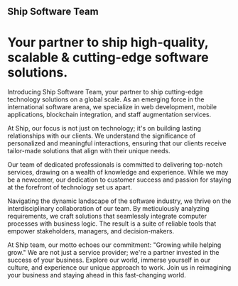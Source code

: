 ## Ship Software Team
# Your partner to ship high-quality, scalable & cutting-edge software solutions.

Introducing Ship Software Team, your partner to ship cutting-edge technology solutions on a global scale. As an emerging force in the international software arena, we specialize in web development, mobile applications, blockchain integration, and staff augmentation services.

At Ship, our focus is not just on technology; it's on building lasting relationships with our clients. We understand the significance of personalized and meaningful interactions, ensuring that our clients receive tailor-made solutions that align with their unique needs.

Our team of dedicated professionals is committed to delivering top-notch services, drawing on a wealth of knowledge and experience. While we may be a newcomer, our dedication to customer success and passion for staying at the forefront of technology set us apart.

Navigating the dynamic landscape of the software industry, we thrive on the interdisciplinary collaboration of our team. By meticulously analyzing requirements, we craft solutions that seamlessly integrate computer processes with business logic. The result is a suite of reliable tools that empower stakeholders, managers, and decision-makers.

At Ship team, our motto echoes our commitment: "Growing while helping grow." We are not just a service provider; we're a partner invested in the success of your business. Explore our world, immerse yourself in our culture, and experience our unique approach to work. Join us in reimagining your business and staying ahead in this fast-changing world.
